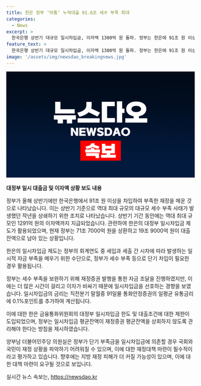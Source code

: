 ```yaml
---
title: 한은 정부 ‘마통’ 누적대출 91.6조 세수 부족 최대
categories:
  - News
excerpt: >
  한국은행 상반기 대규모 일시차입금, 이자액 1300억 원 돌파. 정부는 한은에 91조 원 이상 빌려 세입과 세출 사이의 자금 부족을 메꾼 것으로 나타났다. 이에 따라 상반기에만 역대 최대 규모인 14년 만의 대규모 세수 부족 사태 발생. 올해 발생한 이자액 역시 역대 최대 규모로, 이는 한은의 대정부 일시차입금 제도를 통한 것이며, 정부는 71조원을 상환한 상태. 이러한 정부의 자금 조달 방식에 대한 우려와 양 의원의 대책 마련 요구가 이어지고 있다.
feature_text: >
  한국은행 상반기 대규모 일시차입금, 이자액 1300억 원 돌파. 정부는 한은에 91조 원 이상 빌려 세입과 세출 사이의 자금 부족을 메꾼 것으로 나타났다. 이에 따라 상반기에만 역대 최대 규모인 14년 만의 대규모 세수 부족 사태 발생. 올해 발생한 이자액 역시 역대 최대 규모로, 이는 한은의 대정부 일시차입금 제도를 통한 것이며, 정부는 71조원을 상환한 상태. 이러한 정부의 자금 조달 방식에 대한 우려와 양 의원의 대책 마련 요구가 이어지고 있다.
image: '/assets/img/newsdao_breakingnews.jpg'
---
```


<p><img src="/assets/img/newsdao_breakingnews.jpg" alt="cryptoinkorea 속보" /></p>

<p><b>대정부 일시 대출금 및 이자액 상황 보도 내용</b></p>

<p>정부가 올해 상반기에만 한국은행에서 91조 원 이상을 차입하여 부족한 재정을 메운 것으로 나타났습니다. 이는 상반기 기준으로 역대 최대 규모의 대규모 세수 부족 사태가 발생했던 작년을 상쇄하기 위한 조치로 나타났습니다. 상반기 기간 동안에는 역대 최대 규모인 1291억 원의 이자액까지 지급되었습니다. 관련하여 한은의 대정부 일시차입금 제도가 활용되었으며, 현재 정부는 71조 7000억 원을 상환하고 19조 9000억 원이 대출잔액으로 남아 있는 상황입니다.</p>

<p>한은의 일시차입금 제도는 정부의 회계연도 중 세입과 세출 간 시차에 따라 발생하는 일시적 자금 부족을 메우기 위한 수단으로, 정부가 세수 부족 등으로 단기 차입이 필요한 경우 활용됩니다.</p>

<p>정부는 세수 부족을 보완하기 위해 재정증권 발행을 통한 자금 조달을 진행하였지만, 이에는 더 많은 시간이 걸리고 이자가 비싸기 때문에 일시차입금을 선호하는 경향을 보였습니다. 일시차입금의 금리는 직전분기 말월중 91일물 통화안정증권의 일평균 유통금리에 0.1%포인트를 추가하여 계산됩니다.</p>

<p>이에 대한 한은 금융통화위원회의 대정부 일시차입금 한도 및 대출조건에 대한 제한이 도입되었으며, 정부는 일시차입금 평균잔액이 재정증권 평균잔액을 상회하지 않도록 관리해야 한다는 방침을 제시하였습니다.</p>

<p>양부남 더불어민주당 의원실은 정부가 단기 부족금을 일시차입금에 의존할 경우 국회와 국민이 재정 상황을 파악하기 어려워질 수 있으며, 이에 대한 재정대책 마련이 필수적이라고 평가하고 있습니다. 향후에는 지방 재정 피해가 더 커질 가능성이 있으며, 이에 대한 대책 마련이 요구될 것으로 보입니다.</p>
실시간 뉴스 속보는, <a href="https://newsdao.kr" rel="dofollow">https://newsdao.kr</a>


